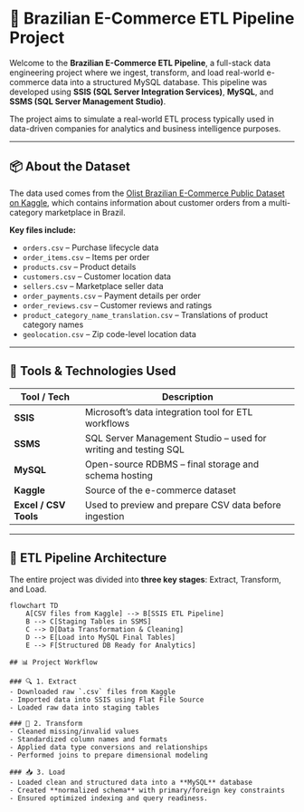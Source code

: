 # 🛒 Brazilian E-Commerce ETL Pipeline Project

Welcome to the **Brazilian E-Commerce ETL Pipeline**, a full-stack data engineering project where we ingest, transform, and load real-world e-commerce data into a structured MySQL database. This pipeline was developed using **SSIS (SQL Server Integration Services)**, **MySQL**, and **SSMS (SQL Server Management Studio)**.

The project aims to simulate a real-world ETL process typically used in data-driven companies for analytics and business intelligence purposes.

---

## 📦 About the Dataset

The data used comes from the [Olist Brazilian E-Commerce Public Dataset on Kaggle](https://www.kaggle.com/datasets/olistbr/brazilian-ecommerce), which contains information about customer orders from a multi-category marketplace in Brazil.

**Key files include:**
- `orders.csv` – Purchase lifecycle data
- `order_items.csv` – Items per order
- `products.csv` – Product details
- `customers.csv` – Customer location data
- `sellers.csv` – Marketplace seller data
- `order_payments.csv` – Payment details per order
- `order_reviews.csv` – Customer reviews and ratings
- `product_category_name_translation.csv` – Translations of product category names
- `geolocation.csv` – Zip code-level location data

---

## 🧰 Tools & Technologies Used

| Tool / Tech | Description |
|-------------|-------------|
| **SSIS** | Microsoft’s data integration tool for ETL workflows |
| **SSMS** | SQL Server Management Studio – used for writing and testing SQL |
| **MySQL** | Open-source RDBMS – final storage and schema hosting |
| **Kaggle** | Source of the e-commerce dataset |
| **Excel / CSV Tools** | Used to preview and prepare CSV data before ingestion |

---

## 🔧 ETL Pipeline Architecture

The entire project was divided into **three key stages**: Extract, Transform, and Load.

```mermaid
flowchart TD
    A[CSV files from Kaggle] --> B[SSIS ETL Pipeline]
    B --> C[Staging Tables in SSMS]
    C --> D[Data Transformation & Cleaning]
    D --> E[Load into MySQL Final Tables]
    E --> F[Structured DB Ready for Analytics]

## 📊 Project Workflow

### 🔍 1. Extract
- Downloaded raw `.csv` files from Kaggle
- Imported data into SSIS using Flat File Source
- Loaded raw data into staging tables

### 🧹 2. Transform
- Cleaned missing/invalid values
- Standardized column names and formats
- Applied data type conversions and relationships
- Performed joins to prepare dimensional modeling

### 📥 3. Load
- Loaded clean and structured data into a **MySQL** database
- Created **normalized schema** with primary/foreign key constraints
- Ensured optimized indexing and query readiness.
